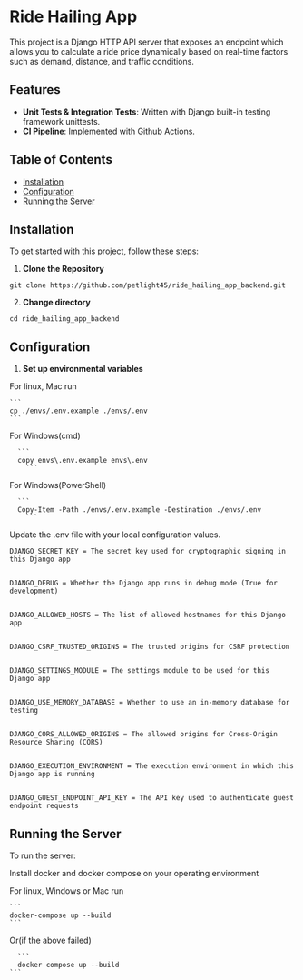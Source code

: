 # Ride Hailing App

This project is a Django HTTP API server that exposes an endpoint which allows you to calculate a ride price
dynamically based on real-time factors such as demand, distance, and traffic conditions.


## Features

- **Unit Tests & Integration Tests**: Written with Django built-in testing framework unittests.
- **CI Pipeline**: Implemented with Github Actions.

## Table of Contents

- [Installation](#installation)
- [Configuration](#configuration)
- [Running the Server](#running-the-server)

## Installation

To get started with this project, follow these steps:

1. **Clone the Repository**

```
git clone https://github.com/petlight45/ride_hailing_app_backend.git
```

2. **Change directory**

```
cd ride_hailing_app_backend
```

## Configuration

1. **Set up environmental variables**

For linux, Mac run

    ```
    cp ./envs/.env.example ./envs/.env
    ```

For Windows(cmd)

      ```
      copy envs\.env.example envs\.env
        ```

For Windows(PowerShell)

      ```
      Copy-Item -Path ./envs/.env.example -Destination ./envs/.env
        ```


Update the .env file with your local configuration values.

    DJANGO_SECRET_KEY = The secret key used for cryptographic signing in this Django app


    DJANGO_DEBUG = Whether the Django app runs in debug mode (True for development)


    DJANGO_ALLOWED_HOSTS = The list of allowed hostnames for this Django app


    DJANGO_CSRF_TRUSTED_ORIGINS = The trusted origins for CSRF protection


    DJANGO_SETTINGS_MODULE = The settings module to be used for this Django app


    DJANGO_USE_MEMORY_DATABASE = Whether to use an in-memory database for testing


    DJANGO_CORS_ALLOWED_ORIGINS = The allowed origins for Cross-Origin Resource Sharing (CORS)


    DJANGO_EXECUTION_ENVIRONMENT = The execution environment in which this Django app is running


    DJANGO_GUEST_ENDPOINT_API_KEY = The API key used to authenticate guest endpoint requests

## Running the Server

To run the server:

Install docker and docker compose on your operating environment

For linux, Windows or Mac run

    ```
    docker-compose up --build
    ```

Or(if the above failed)

      ```
      docker compose up --build
    ```
